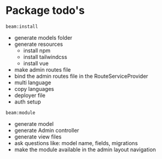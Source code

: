 # Package todo's

```
beam:install
```

-   generate models folder
-   generate resources
    -   install npm
    -   install tailwindcss
    -   install vue
-   make admin routes file
-   bind the admin routes file in the RouteServiceProvider
-   multi language
-   copy languages
-   deployer file
-   auth setup

```
beam:module
```

-   generate model
-   generate Admin controller
-   generate view files
-   ask questions like: model name, fields, migrations
-   make the module available in the admin layout navigation
